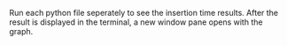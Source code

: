 Run each python file seperately to see the insertion time results. 
After the result is displayed in the terminal, a new window pane opens with the graph.